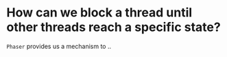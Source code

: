 # How can we block a thread until other threads reach a specific state?

`Phaser` provides us a mechanism to ..